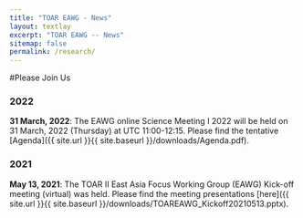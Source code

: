 ```yaml
---
title: "TOAR EAWG - News"
layout: textlay
excerpt: "TOAR EAWG -- News"
sitemap: false
permalink: /research/
---
```


#Please Join Us


### 2022


**31 March, 2022**: The EAWG online Science Meeting I 2022 will be held on 31 March, 2022 (Thursday) at UTC 11:00-12:15. Please find the tentative [Agenda]({{ site.url }}{{ site.baseurl }}/downloads/Agenda.pdf).

### 2021
**May 13, 2021**: The TOAR II East Asia Focus Working Group (EAWG) Kick-off meeting (virtual) was held. Please find the meeting presentations [here]({{ site.url }}{{ site.baseurl }}/downloads/TOAREAWG_Kickoff20210513.pptx).



